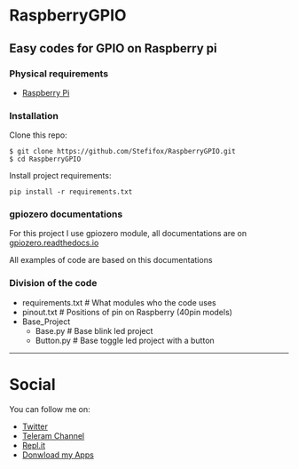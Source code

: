 # RaspberryGPIO
## Easy codes for GPIO on Raspberry pi

### Physical requirements
- [Raspberry Pi](https://www.raspberrypi.org/)
  
### Installation
Clone this repo:
```
$ git clone https://github.com/Stefifox/RaspberryGPIO.git
$ cd RaspberryGPIO
```

Install project requirements:
```
pip install -r requirements.txt
```

### gpiozero documentations

For this project I use gpiozero module, all documentations are on [gpiozero.readthedocs.io](https://gpiozero.readthedocs.io/en/stable/)

All examples of code are based on this documentations

### Division of the code

- requirements.txt # What modules who the code uses
- pinout.txt # Positions of pin on Raspberry (40pin models)
- Base_Project
    - Base.py # Base blink led project
    - Button.py # Base toggle led project with a button

----
# Social

You can follow me on:
- [Twitter](https://Twitter.com/Stefifox)
- [Teleram Channel](https://t.me/StefifoxChannel)
- [Repl.it](https://Repl.it/@Stefifox)
- [Donwload my Apps](http://bit.ly/StefifoxApps)

